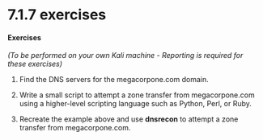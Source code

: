 # 7.1.7 exercises
#### Exercises

_(To be performed on your own Kali machine - Reporting is required for these exercises)_

1.  Find the DNS servers for the megacorpone.com domain.

2.  Write a small script to attempt a zone transfer from megacorpone.com using a higher-level scripting language such as Python, Perl, or Ruby.

3.  Recreate the example above and use **dnsrecon** to attempt a zone transfer from megacorpone.com.